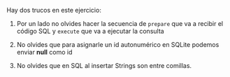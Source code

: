 Hay dos trucos en este ejercicio:

1. Por un lado no olvides hacer la secuencia de `prepare` que va a recibir el código SQL y `execute` que va a ejecutar la consulta

2. No olvides que para asignarle un id autonumérico en SQLite podemos enviar **null** como id

3. No olvides que en SQL al insertar Strings son entre comillas.